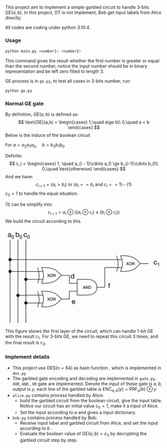 This project aim to implement a simple garbled circuit to handle $3$-bits $\text{GE}(a, b)$.  In this project, OT is not implement, Bob get input labels from Alice directly. 

All codes are coding under python 3.10.4.

### Usage

```sh
python main.py <number1> <number2>
```

This command gives the result whether the first number is greater or equal than the second number, notice the input number should be in binary representation and be left zero filled to length $3$.



$\text{GE}$  process is in `ge.py`, to test all cases in $3$-bits number, run:

```sh
python ge.py
```

### Normal GE gate

By definition, $\text{GE}(a,b)$ is defined as:
$$
\text{GE}(a,b) = \begin{cases}
1,\quad a\ge b\\
0,\quad a < b
\end{cases}
$$
Below is the induce of the boolean circuit

For $a = a_2a_1a_0,\quad b = b_2 b_1 b_0$

Definite:
$$
c_i = \begin{cases}
1, \quad a_{i - 1}\cdots a_0 \ge b_{i-1}\cdots b_0\\
0,\quad \text{otherwise}
\end{cases}
$$
And we have:
$$
c_{i+1} =  (a_i > b_i) \text{ or } (a_i == b_i\text{ and } c_i == 1) \cdots(1)
$$
$c_0 =  1$ to handle the equal situation.

$(1)$ can be simplify into:
$$
c_{i+1} = a_i\oplus \Big((a_i\oplus c_i)\land (b_i\oplus c_i)\Big)
$$
We build the circuit according to this. 

<img src="imgs\normal_gates.jpg" alt="normal_gates" style="zoom:61%;" />

This figure shows the first layer of the circuit, which can handle $1$-bit $\text{GE}$ with the result $c_1$. For $3$-bits $\text{GE}$, we need to repeat this circuit $3$ times, and  the final result is $c_3$.





### Implement details

- This project use $\text{DES}(n=64)$ as hash function , which is implemented in `des.py` 
- The garbled gate encoding and decoding are implemented in `gate.py`. `XOR`, `AND` , `OR` gate are implemented. Denote the  input of these gate is $a, b$, output is $y$, each line of the garbled table is $\text{ENC}_{a,b}(y) = \text{PRF}_a(b)\oplus y$
- `alice.py` contains process handled by Alice:
  - build the garbled circuit from the boolean circuit, give the input table. Notice our circuit has an initial value $c_0 = 1$, make it a input of Alice. 
  - Set the input according to $a$ and gives a input dictionary. 
- `bob.py` contains process handled by Bob:
  - Receive input label and garbled circuit from Alice, and set the input according to $b$ .
  - Evaluate the boolean value of $\text{GE}(a,b)= c_3$ by decrypting the garbled circuit step by step.
